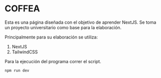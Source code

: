 # COFFEA

Esta es una página diseñada con el objetivo de aprender NextJS. Se toma un proyecto universitario como base para la elaboración.

Principalmente para su elaboración se utiliza:

1. NextJS
2. TailwindCSS

Para la ejecución del programa correr el script.

```npm
npm run dev
```
